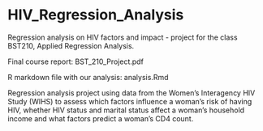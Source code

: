 # HIV_Regression_Analysis 
Regression analysis on HIV factors and impact - project for the class BST210, Applied Regression Analysis. 

Final course report: BST_210_Project.pdf

R markdown file with our analysis: analysis.Rmd

Regression analysis project using data from the Women’s Interagency HIV Study (WIHS) to assess which factors influence a woman’s risk of having HIV, whether HIV status and marital status affect a woman’s household income and what factors predict a woman’s CD4 count. 
